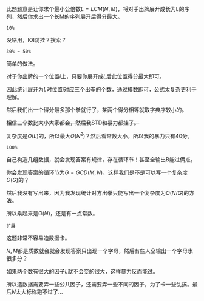 此题题意是让你求个最小公倍数$L = LCM(N, M)$，将对手出牌展开成长为L的序列，然后你求出一个长M的序列展开后得分最大。

`10%`

没啥用，IOI防挂？搜索？

`30% ~ 50%`

简单的做法。

对于你出牌的一个位置$i$上，只要你展开成$L$后此位置得分最大即可。

因此统计展开为$L$时位置$i$对应三个出拳的个数，通过模数即可，公式太复杂更利于理解。

然后我们出一个得分最多那个拳就行了，某两个得分相等就取字典序较小的。

~~相信三个数比大小大家都会，然后我STD和暴力都挂了。~~

复杂度是$O(L)$的，所以最大$O(N^2)$？然后看常数大小，所以我的暴力只有40分。

`100%`

自己构造几组数据，就会发现答案有规律，存在循环节！甚至全输出B能过俩点。

你会发现答案的循环节为$G = GCD(M, N)$，这样我们是不是可以写一个复杂度$O(G)$的？

然后我没有写出来，因为我发现统计对方出拳只能写出一个复杂度为$O(N / G)$的方法。

所以乘起来是$O(N)$，还是有一点常数。

`扩展`

这题非常不容易造数据卡。

$N,M$都是质数就会就会发现答案只出现一个字母，然后有些人全输出一个字母水很多分？

如果两个数有很大的因子$L$就不会变的很大，这样暴力反而能过。

所以造数据需要弄一些公共因子，还需要弄一些不同的因子，为了卡一些乱搞。最后$N$太大标称跑不过了...